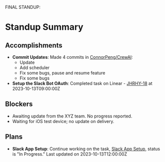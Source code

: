 FINAL STANDUP:

# Standup Summary

## Accomplishments
- **Commit Updates**: Made 4 commits in [ConnorPeng/CrewAI](https://github.com/ConnorPeng/CrewAI):
  - Update
  - Add scheduler
  - Fix some bugs, pause and resume feature
  - Fix some bugs
- **Setup the Slack Bot OAuth**: Completed task on Linear - [JHRHY-18](https://linear.app/rhythms/issue/JHRHY-18) at 2023-10-13T09:00:00Z

## Blockers
- Awaiting update from the XYZ team. No progress reported.
- Waiting for iOS test device; no update on delivery.

## Plans
- **Slack App Setup**: Continue working on the task, [Slack App Setup](https://linear.app/rhythms/issue/JHRHY-5), status is "In Progress." Last updated on 2023-10-13T12:00:00Z